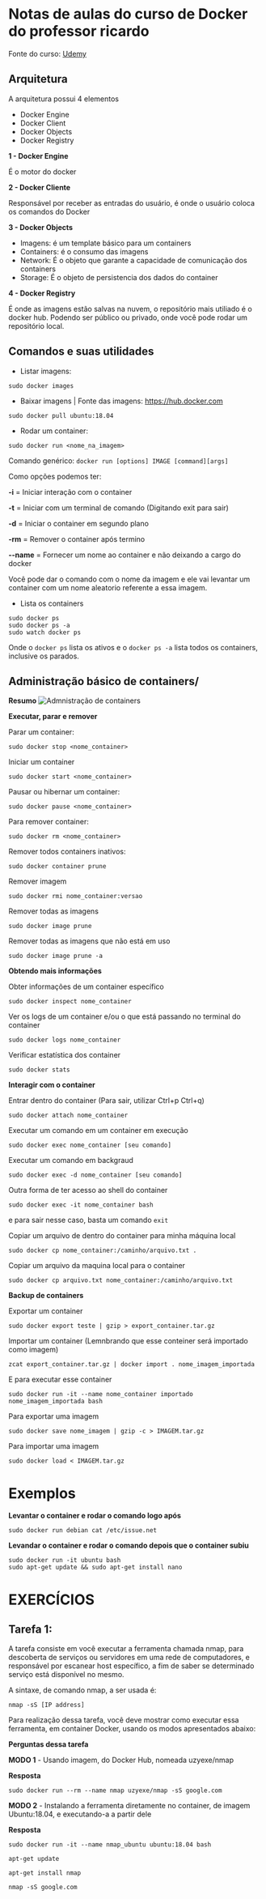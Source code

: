 # Notas de aulas do curso de Docker do professor ricardo

Fonte do curso: [Udemy](https://www.udemy.com/course/docker-introducao-a-administracao-de-containers/)

## Arquitetura

A arquitetura possui 4 elementos

* Docker Engine
* Docker Client
* Docker Objects
* Docker Registry

**1 - Docker Engine**

É o motor do docker

**2 - Docker Cliente**

Responsável por receber as entradas do usuário, é onde o usuário coloca os comandos do Docker

**3 - Docker Objects**

* Imagens: é um template básico para um containers
* Containers: é o consumo das imagens
* Network: É o objeto que garante a capacidade de comunicação dos containers
* Storage: É o objeto de persistencia dos dados do container

**4 - Docker Registry**

É onde as imagens estão salvas na nuvem, o repositório mais utiliado é o docker hub. Podendo ser público ou privado, onde você pode rodar um repositório local.

## Comandos e suas utilidades

* Listar imagens:

```
sudo docker images
```

* Baixar imagens | Fonte das imagens: https://hub.docker.com

```
sudo docker pull ubuntu:18.04
```

* Rodar um container:

```
sudo docker run <nome_na_imagem>
```

Comando genérico: `docker run [options] IMAGE [command][args]`

Como opções podemos ter: 

**-i** = Iniciar interação com o container

**-t** = Iniciar com um terminal de comando (Digitando exit para sair)

**-d** = Iniciar o container em segundo plano

**-rm** = Remover o container após termino

**--name** = Fornecer um nome ao container e não deixando a cargo do docker

Você pode dar o comando com o nome da imagem e ele vai levantar um container com um nome aleatorio referente a essa imagem.

* Lista os containers

```
sudo docker ps
sudo docker ps -a
sudo watch docker ps
```

Onde o `docker ps` lista os ativos e o `docker ps -a` lista todos os containers, inclusive os parados.

## Administração básico de containers/

**Resumo**
![Admnistração de containers](https://raw.githubusercontent.com/jrdutra/EstudandoDocker/master/ProfessorRicardo/administracao.jpg)

**Executar, parar e remover**

Parar um container:

```
sudo docker stop <nome_container>
```

Iniciar um container 

```
sudo docker start <nome_container>
```

Pausar ou hibernar um container:

```
sudo docker pause <nome_container>
```

Para remover container:

```
sudo docker rm <nome_container>
```

Remover todos containers inativos:

```
sudo docker container prune
```

Remover imagem

```
sudo docker rmi nome_container:versao
```

Remover todas as imagens

```
sudo docker image prune
```

Remover todas as imagens que não está em uso

```
sudo docker image prune -a
```

**Obtendo mais informações**

Obter informações de um container específico

```
sudo docker inspect nome_container
```

Ver os logs de um container e/ou o que está passando no terminal do container

```
sudo docker logs nome_container
```

Verificar estatística dos container

```
sudo docker stats
```

**Interagir com o container**

Entrar dentro do container (Para sair, utilizar Ctrl+p Ctrl+q)

```
sudo docker attach nome_container
```

Executar um comando em um container em execução

```
sudo docker exec nome_container [seu comando]
```

Executar um comando em backgraud

```
sudo docker exec -d nome_container [seu comando] 
```

Outra forma de ter acesso ao shell do container

```
sudo docker exec -it nome_container bash
```

e para sair nesse caso, basta um comando `exit`


Copiar um arquivo de dentro do container para minha máquina local

```
sudo docker cp nome_container:/caminho/arquivo.txt .
```

Copiar um arquivo da maquina local para o container

```
sudo docker cp arquivo.txt nome_container:/caminho/arquivo.txt
```

**Backup de containers**

Exportar um container

```
sudo docker export teste | gzip > export_container.tar.gz
```

Importar um container (Lemnbrando que esse conteiner será importado como imagem)

```
zcat export_container.tar.gz | docker import . nome_imagem_importada
```

E para executar esse container

```
sudo docker run -it --name nome_container importado nome_imagem_importada bash
```

Para exportar uma imagem

```
sudo docker save nome_imagem | gzip -c > IMAGEM.tar.gz
```

Para importar uma imagem

```
sudo docker load < IMAGEM.tar.gz 
```

# Exemplos

**Levantar o container e rodar o comando logo após**
```
sudo docker run debian cat /etc/issue.net
```

**Levandar o container e rodar o comando depois que o container subiu**
```
sudo docker run -it ubuntu bash
sudo apt-get update && sudo apt-get install nano
```

# EXERCÍCIOS

## Tarefa 1:

A tarefa consiste em você executar a ferramenta chamada nmap, para descoberta de serviços ou servidores em uma rede de computadores, e responsável por escanear host específico, a fim de saber se determinado serviço está disponível no mesmo.

A sintaxe, de comando nmap, a ser usada é:

```
nmap -sS [IP address]
```

Para realização dessa tarefa, você deve mostrar como executar essa ferramenta, em container Docker, usando os modos apresentados abaixo:

**Perguntas dessa tarefa**

**MODO 1** - Usando imagem, do Docker Hub, nomeada uzyexe/nmap

**Resposta** 

```
sudo docker run --rm --name nmap uzyexe/nmap -sS google.com
```

**MODO 2** - Instalando a ferramenta diretamente no container, de imagem Ubuntu:18.04, e executando-a a partir dele

**Resposta** 
```
sudo docker run -it --name nmap_ubuntu ubuntu:18.04 bash

apt-get update

apt-get install nmap

nmap -sS google.com
```


